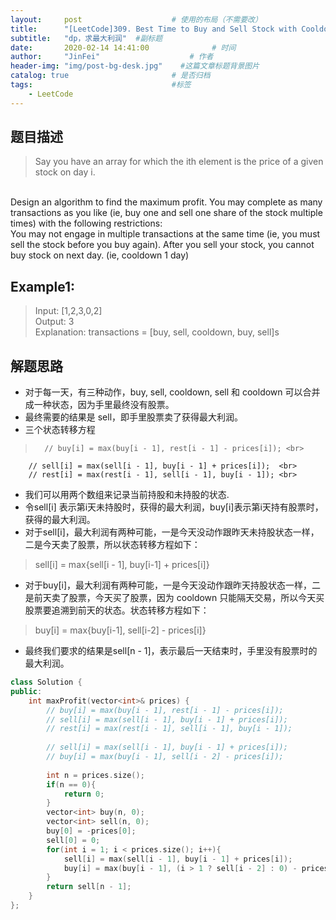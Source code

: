 ```yaml
---
layout:     post                    # 使用的布局（不需要改） 
title:      "[LeetCode]309. Best Time to Buy and Sell Stock with Cooldown"      # 标题  
subtitle:   "dp，求最大利润"  #副标题 
date:       2020-02-14 14:41:00              # 时间 
author:     "JinFei"                    # 作者 
header-img: "img/post-bg-desk.jpg"    #这篇文章标题背景图片 
catalog: true                       # 是否归档 
tags:                               #标签     
    - LeetCode 
---
```


## 题目描述
> Say you have an array for which the ith element is the price of a given stock on day i.
<br>
Design an algorithm to find the maximum profit. You may complete as many transactions as you like (ie, buy one and sell one share of the stock multiple times) with the following restrictions:
<br>
You may not engage in multiple transactions at the same time (ie, you must sell the stock before you buy again).
After you sell your stock, you cannot buy stock on next day. (ie, cooldown 1 day)

## Example1:
 
> Input: [1,2,3,0,2] <br>
Output: 3  <br>
Explanation: transactions = [buy, sell, cooldown, buy, sell]s

## 解题思路
- 对于每一天，有三种动作，buy, sell, cooldown, sell 和 cooldown 可以合并成一种状态，因为手里最终没有股票。
- 最终需要的结果是 sell，即手里股票卖了获得最大利润。
- 三个状态转移方程
>       // buy[i] = max(buy[i - 1], rest[i - 1] - prices[i]); <br>
        // sell[i] = max(sell[i - 1], buy[i - 1] + prices[i]);  <br>
        // rest[i] = max(rest[i - 1], sell[i - 1], buy[i - 1]); <br>

- 我们可以用两个数组来记录当前持股和未持股的状态.
- 令sell[i] 表示第i天未持股时，获得的最大利润，buy[i]表示第i天持有股票时，获得的最大利润。
- 对于sell[i]，最大利润有两种可能，一是今天没动作跟昨天未持股状态一样，二是今天卖了股票，所以状态转移方程如下：
 > sell[i] = max{sell[i - 1], buy[i-1] + prices[i]}
- 对于buy[i]，最大利润有两种可能，一是今天没动作跟昨天持股状态一样，二是前天卖了股票，今天买了股票，因为 cooldown 只能隔天交易，所以今天买股票要追溯到前天的状态。状态转移方程如下：
 > buy[i] = max{buy[i-1], sell[i-2] - prices[i]}
- 最终我们要求的结果是sell[n - 1]，表示最后一天结束时，手里没有股票时的最大利润。

```C++
class Solution {
public:
    int maxProfit(vector<int>& prices) {
        // buy[i] = max(buy[i - 1], rest[i - 1] - prices[i]);
        // sell[i] = max(sell[i - 1], buy[i - 1] + prices[i]);
        // rest[i] = max(rest[i - 1], sell[i - 1], buy[i - 1]);
        
        // sell[i] = max(sell[i - 1], buy[i - 1] + prices[i]);
        // buy[i] = max(buy[i - 1], sell[i - 2] - prices[i]);
        
        int n = prices.size();
        if(n == 0){
            return 0;
        }
        vector<int> buy(n, 0);
        vector<int> sell(n, 0);
        buy[0] = -prices[0];
        sell[0] = 0;
        for(int i = 1; i < prices.size(); i++){
            sell[i] = max(sell[i - 1], buy[i - 1] + prices[i]);
            buy[i] = max(buy[i - 1], (i > 1 ? sell[i - 2] : 0) - prices[i]);
        }
        return sell[n - 1];
    }
};
```
